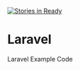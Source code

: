 [![Stories in Ready](https://badge.waffle.io/MorrisonRed/Laravel.png?label=ready&title=Ready)](https://waffle.io/MorrisonRed/Laravel)
# Laravel
Laravel Example Code
